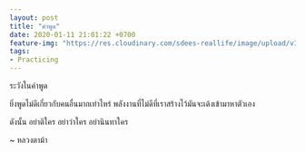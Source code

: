 ```yaml
---
layout: post
title: "คำพูด"
date: 2020-01-11 21:01:22 +0700
feature-img: "https://res.cloudinary.com/sdees-reallife/image/upload/v1555658919/sample_feature_img.png"
tags:
- Practicing
---
```


ระวังในคำพูด

<i class="fa fa-child" style="color:plum"></i>

ยิ่งพูดไม่ดีเกี่ยวกับคนอื่นมากเท่าไหร่ พลังงานที่ไม่ดีที่เราสร้างไว้มันจะเด้งเข้ามาหาตัวเอง

ดังนั้น อย่าติใคร อย่าว่าใคร อย่านินทาใคร

~ หลวงตาม้า

